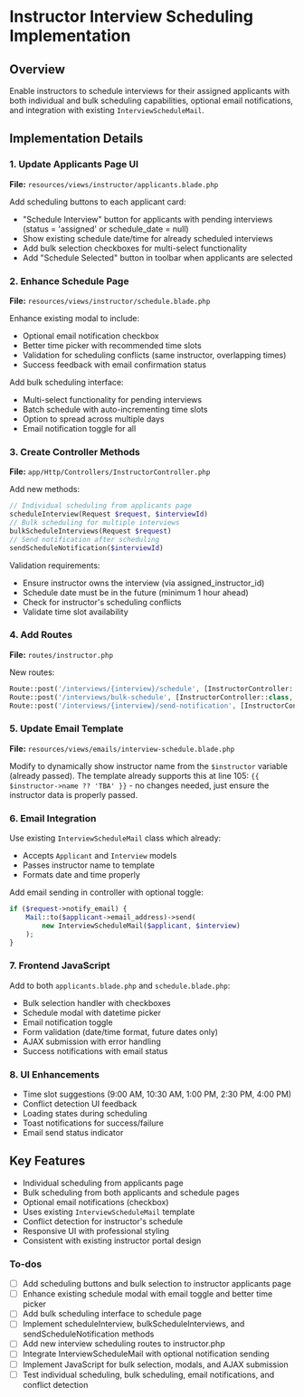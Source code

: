 <!-- b3538638-d61d-433e-b471-d10aa3d9711e b64a2074-fc07-440a-b1ff-7c70dbbe662a -->
# Instructor Interview Scheduling Implementation

## Overview

Enable instructors to schedule interviews for their assigned applicants with both individual and bulk scheduling capabilities, optional email notifications, and integration with existing `InterviewScheduleMail`.

## Implementation Details

### 1. Update Applicants Page UI

**File:** `resources/views/instructor/applicants.blade.php`

Add scheduling buttons to each applicant card:

- "Schedule Interview" button for applicants with pending interviews (status = 'assigned' or schedule_date = null)
- Show existing schedule date/time for already scheduled interviews
- Add bulk selection checkboxes for multi-select functionality
- Add "Schedule Selected" button in toolbar when applicants are selected

### 2. Enhance Schedule Page

**File:** `resources/views/instructor/schedule.blade.php`

Enhance existing modal to include:

- Optional email notification checkbox
- Better time picker with recommended time slots
- Validation for scheduling conflicts (same instructor, overlapping times)
- Success feedback with email confirmation status

Add bulk scheduling interface:

- Multi-select functionality for pending interviews
- Batch schedule with auto-incrementing time slots
- Option to spread across multiple days
- Email notification toggle for all

### 3. Create Controller Methods

**File:** `app/Http/Controllers/InstructorController.php`

Add new methods:

```php
// Individual scheduling from applicants page
scheduleInterview(Request $request, $interviewId)
// Bulk scheduling for multiple interviews
bulkScheduleInterviews(Request $request)
// Send notification after scheduling
sendScheduleNotification($interviewId)
```

Validation requirements:

- Ensure instructor owns the interview (via assigned_instructor_id)
- Schedule date must be in the future (minimum 1 hour ahead)
- Check for instructor's scheduling conflicts
- Validate time slot availability

### 4. Add Routes

**File:** `routes/instructor.php`

New routes:

```php
Route::post('/interviews/{interview}/schedule', [InstructorController::class, 'scheduleInterview'])->name('interviews.schedule');
Route::post('/interviews/bulk-schedule', [InstructorController::class, 'bulkScheduleInterviews'])->name('interviews.bulk-schedule');
Route::post('/interviews/{interview}/send-notification', [InstructorController::class, 'sendScheduleNotification'])->name('interviews.send-notification');
```

### 5. Update Email Template

**File:** `resources/views/emails/interview-schedule.blade.php`

Modify to dynamically show instructor name from the `$instructor` variable (already passed). The template already supports this at line 105: `{{ $instructor->name ?? 'TBA' }}` - no changes needed, just ensure the instructor data is properly passed.

### 6. Email Integration

Use existing `InterviewScheduleMail` class which already:

- Accepts `Applicant` and `Interview` models
- Passes instructor name to template
- Formats date and time properly

Add email sending in controller with optional toggle:

```php
if ($request->notify_email) {
    Mail::to($applicant->email_address)->send(
        new InterviewScheduleMail($applicant, $interview)
    );
}
```

### 7. Frontend JavaScript

Add to both `applicants.blade.php` and `schedule.blade.php`:

- Bulk selection handler with checkboxes
- Schedule modal with datetime picker
- Email notification toggle
- Form validation (date/time format, future dates only)
- AJAX submission with error handling
- Success notifications with email status

### 8. UI Enhancements

- Time slot suggestions (9:00 AM, 10:30 AM, 1:00 PM, 2:30 PM, 4:00 PM)
- Conflict detection UI feedback
- Loading states during scheduling
- Toast notifications for success/failure
- Email send status indicator

## Key Features

- Individual scheduling from applicants page
- Bulk scheduling from both applicants and schedule pages
- Optional email notifications (checkbox)
- Uses existing `InterviewScheduleMail` template
- Conflict detection for instructor's schedule
- Responsive UI with professional styling
- Consistent with existing instructor portal design

### To-dos

- [ ] Add scheduling buttons and bulk selection to instructor applicants page
- [ ] Enhance existing schedule modal with email toggle and better time picker
- [ ] Add bulk scheduling interface to schedule page
- [ ] Implement scheduleInterview, bulkScheduleInterviews, and sendScheduleNotification methods
- [ ] Add new interview scheduling routes to instructor.php
- [ ] Integrate InterviewScheduleMail with optional notification sending
- [ ] Implement JavaScript for bulk selection, modals, and AJAX submission
- [ ] Test individual scheduling, bulk scheduling, email notifications, and conflict detection
